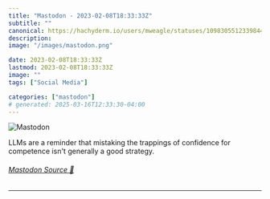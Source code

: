 ```yaml
---
title: "Mastodon - 2023-02-08T18:33:33Z"
subtitle: ""
canonical: https://hachyderm.io/users/mweagle/statuses/109830551233984409
description:
image: "/images/mastodon.png"

date: 2023-02-08T18:33:33Z
lastmod: 2023-02-08T18:33:33Z
image: ""
tags: ["Social Media"]

categories: ["mastodon"]
# generated: 2025-03-16T12:33:30-04:00
---
```

![Mastodon](/images/mastodon.png)

<p>LLMs are a reminder that mistaking the trappings of confidence for competence isn&#39;t generally a good strategy.</p>


###### [Mastodon Source 🐘](https://hachyderm.io/@mweagle/109830551233984409)

___
